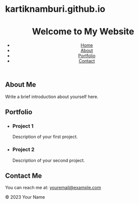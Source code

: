 # kartiknamburi.github.io
<!DOCTYPE html>
<html>
<head>
    <title>Your Website Title</title>
    <link rel="stylesheet" type="text/css" href="style.css">
</head>
<body>
    <header>
        <h1>Welcome to My Website</h1>
        <nav>
            <ul>
                <li><a href="#">Home</a></li>
                <li><a href="#">About</a></li>
                <li><a href="#">Portfolio</a></li>
                <li><a href="#">Contact</a></li>
            </ul>
        </nav>
    </header>
    <main>
        <section>
            <h2>About Me</h2>
            <p>Write a brief introduction about yourself here.</p>
        </section>
        <section>
            <h2>Portfolio</h2>
            <ul>
                <li>
                    <h3>Project 1</h3>
                    <p>Description of your first project.</p>
                </li>
                <li>
                    <h3>Project 2</h3>
                    <p>Description of your second project.</p>
                </li>
                <!-- Add more projects as needed -->
            </ul>
        </section>
        <section>
            <h2>Contact Me</h2>
            <p>You can reach me at: <a href="mailto:youremail@example.com">youremail@example.com</a></p>
        </section>
    </main>
    <footer>
        <p>&copy; 2023 Your Name</p>
    </footer>
</body>
</html>

